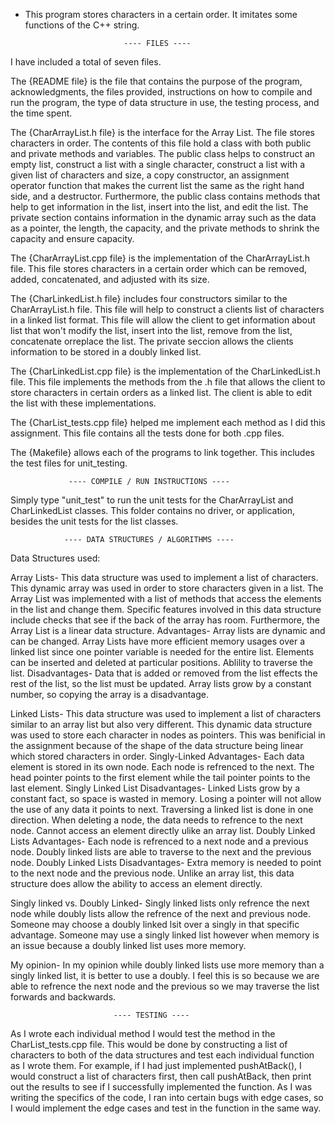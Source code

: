 * This program stores characters in a certain order. It imitates some functions of the C++ string.



                            ---- FILES ----
I have included a total of seven files.

The {README file} is the file that contains the purpose of the program,
acknowledgments, the files provided, instructions on how to compile and run the
program, the type of data structure in use, the testing process, and the time
spent.

The {CharArrayList.h file} is the interface for the Array List. The file stores
characters in order. The contents of this file hold a class with both public
and private methods and variables. The public class helps to construct an empty
list, construct a list with a single character, construct a list with a given
list of characters and size, a copy constructor, an assignment operator
function that makes the current list the same as the right hand side, and a
destructor. Furthermore, the public class contains methods that help to get
information in the list, insert into the list, and edit the list. The private
section contains information in the dynamic array such as the data as a
pointer, the length, the capacity, and the private methods to shrink the
capacity and ensure capacity.

The {CharArrayList.cpp file} is the implementation of the CharArrayList.h file.
This file stores characters in a certain order which can be removed, added,
concatenated, and adjusted with its size.

The {CharLinkedList.h file} includes four constructors similar to the
CharArrayList.h file. This file will help to construct a clients list of
characters in a linked list format. This file will allow the client to get
information about list that won't modify the list, insert into the list, remove
from the list, concatenate orreplace the list. The private seccion allows
the clients information to be stored in a doubly linked list.

The {CharLinkedList.cpp file} is the implementation of the CharLinkedList.h
file. This file implements the methods from the .h file that allows the client
to store characters in certain orders as a linked list. The client is able
to edit the list with these implementations.

The {CharList_tests.cpp file} helped me implement each method as I did this
assignment. This file contains all the tests done for both .cpp files.

The {Makefile} allows each of the programs to link together. This includes
the test files for unit_testing.



                 ---- COMPILE / RUN INSTRUCTIONS ----
Simply type "unit_test" to run the unit tests for the CharArrayList
and CharLinkedList classes. This folder contains no driver, or
application, besides the unit tests for the list classes.

                ---- DATA STRUCTURES / ALGORITHMS ----
Data Structures used:

Array Lists- This data structure was used to implement a list of characters.
             This dynamic array was used in order to store characters given in
             a list. The Array List was implemented with a list of methods that
             access the elements in the list and change them. Specific features
             involved in this data structure include checks that see if the
             back of the array has room. Furthermore, the Array List is a
             linear data structure.
Advantages- Array lists are dynamic and can be changed. Array Lists have more
            efficient memory usages over a linked list since one pointer
            variable is needed for the entire list. Elements can be inserted
            and deleted at particular positions. Ablility to traverse the list.
Disadvantages- Data that is added or removed from the list effects the rest of
               the list, so the list must be updated. Array lists grow by a
               constant number, so copying the array is a disadvantage.

Linked Lists- This data structure was used to implement a list of characters
              similar to an array list but also very different. This dynamic
              data structure was used to store each character in nodes as
              pointers. This was benificial in the assignment because of the
              shape of the data structure being linear which stored characters
              in order.
Singly-Linked Advantages- Each data element is stored in its own node. Each
                          node is refrenced to the next. The head pointer
                          points to the first element while the tail pointer
                          points to the last element.
Singly Linked List Disadvantages- Linked Lists grow by a constant fact, so
                                  space is wasted in memory. Losing a pointer
                                  will not allow the use of any data it points
                                  to next. Traversing a linked list is done in
                                  one direction. When deleting a node, the data
                                  needs to refrence to the next node. Cannot
                                  access an element directly ulike an array
                                  list.
Doubly Linked Lists Advantages- Each node is refrenced to a next node and a
                                previous node. Doubly linked lists are able to
                                traverse to the next and the previous node.
Doubly Linked Lists Disadvantages- Extra memory is needed to point to the next
                                   node and the previous node. Unlike an array
                                   list, this data structure does allow the
                                   ability to access an element directly.

Singly linked vs. Doubly Linked- Singly linked lists only refrence the next
                                 node while doubly lists allow the refrence of
                                 the next and previous node. Someone may choose
                                 a doubly linked lsit over a singly in that
                                 specific advantage. Someone may use a singly
                                 linked list however when memory is an issue
                                 because a doubly linked list uses more memory.

My opinion- In my opinion while doubly linked lists use more memory than a
            singly linked list, it is better to use a doubly. I feel this is so
            because we are able to refrence the next node and the previous
            so we may traverse the list forwards and backwards.

                           ---- TESTING ----
As I wrote each individual method I would test the method in the
CharList_tests.cpp file. This would be done by constructing a list of characters
to both of the data structures and test each individual function as I wrote
them. For example, if I had just implemented pushAtBack(), I would construct
a list of characters first, then call pushAtBack, then print out the results
to see if I successfully implemented the function. As I was writing the
specifics of the code, I ran into certain bugs with edge cases, so I would
implement the edge cases and test in the function in the same way.

